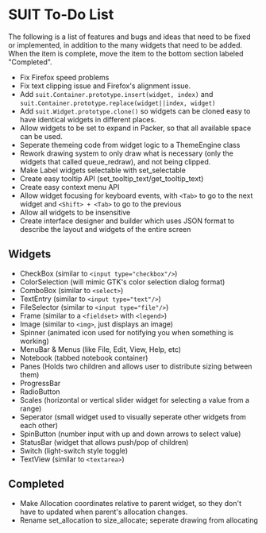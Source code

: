 SUIT To-Do List
===============

The following is a list of features and bugs and ideas that need to be fixed or implemented, in addition to the many widgets that need to be added. When the item is complete, move the item to the bottom section labeled "Completed".

* Fix Firefox speed problems
* Fix text clipping issue and Firefox's alignment issue.
* Add `suit.Container.prototype.insert(widget, index)` and `suit.Container.prototype.replace(widget||index, widget)`
* Add `suit.Widget.prototype.clone()` so widgets can be cloned easy to have identical widgets in different places.
* Allow widgets to be set to expand in Packer, so that all available space can be used.
* Seperate themeing code from widget logic to a ThemeEngine class
* Rework drawing system to only draw what is necessary (only the widgets that called queue_redraw), and not being clipped.
* Make Label widgets selectable with set_selectable
* Create easy tooltip API (set_tooltip_text/get_tooltip_text)
* Create easy context menu API
* Allow widget focusing for keyboard events, with `<Tab>` to go to the next widget and `<Shift> + <Tab>` to go to the previous
* Allow all widgets to be insensitive
* Create interface designer and builder which uses JSON format to describe the layout and widgets of the entire screen


Widgets
-------

* CheckBox (similar to `<input type="checkbox"/>`)
* ColorSelection (will mimic GTK's color selection dialog format)
* ComboBox (similar to `<select>`)
* TextEntry (similar to `<input type="text"/>`)
* FileSelector (similar to `<input type="file"/>`)
* Frame (similar to a `<fieldset>` with `<legend>`)
* Image (similar to `<img>`, just displays an image)
* Spinner (animated icon used for notifying you when something is working)
* MenuBar & Menus (like File, Edit, View, Help, etc)
* Notebook (tabbed notebook container)
* Panes (Holds two children and allows user to distribute sizing between them)
* ProgressBar
* RadioButton
* Scales (horizontal or vertical slider widget for selecting a value from a range)
* Seperator (small widget used to visually seperate other widgets from each other)
* SpinButton (number input with up and down arrows to select value)
* StatusBar (widget that allows push/pop of children)
* Switch (light-switch style toggle)
* TextView (similar to `<textarea>`)


Completed
---------

* Make Allocation coordinates relative to parent widget, so they don't have to updated when parent's allocation changes.
* Rename set_allocation to size_allocate; seperate drawing from allocating
